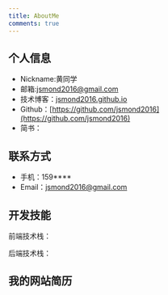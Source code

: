 ```yaml
---
title: AboutMe
comments: true
---
```


## 个人信息


 - Nickname:黄同学
 - 邮箱:jsmond2016@gmail.com
 - 技术博客：[jsmond2016.github.io](jsmond2016.github.io)
 - Github：[https://github.com/jsmond2016](https://github.com/jsmond2016)
 - 简书：

## 联系方式

- 手机：159****
- Email：jsmond2016@gmail.com

## 开发技能

前端技术栈：

后端技术栈：

## 我的网站简历


